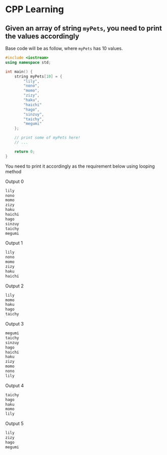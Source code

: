 # CPP Learning

## Given an array of string `myPets`, you need to print the values accordingly

Base code will be as follow, where `myPets` has 10 values.

```cpp
#include <iostream>
using namespace std;

int main() {
    string myPets[10] = {
        "lily",
        "nono",
        "momo",
        "zizy",
        "haku",
        "haichi"
        "hago",
        "sinzuy",
        "taichy",
        "megumi"
    };

    // print some of myPets here!
    // ...

    return 0;
}
```

You need to print it accordingly as the requirement below using looping method

Output 0

```cpp
lily
nono
momo
zizy
haku
haichi
hago
sinzuy
taichy
megumi
```

Output 1

```cpp
lily
nono
momo
zizy
haku
haichi
```

Output 2

```cpp
lily
momo
haku
hago
taichy
```

Output 3

```cpp
megumi
taichy
sinzuy
hago
haichi
haku
zizy
momo
nono
lily
```

Output 4

```cpp
taichy
hago
haku
momo
lily
```

Output 5

```cpp
lily
zizy
hago
megumi
```
